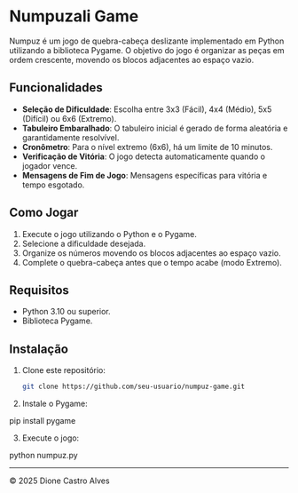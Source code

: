 # Numpuzali Game

Numpuz é um jogo de quebra-cabeça deslizante implementado em Python utilizando a biblioteca Pygame. O objetivo do jogo é organizar as peças em ordem crescente, movendo os blocos adjacentes ao espaço vazio.

## Funcionalidades

- **Seleção de Dificuldade**: Escolha entre 3x3 (Fácil), 4x4 (Médio), 5x5 (Difícil) ou 6x6 (Extremo).
- **Tabuleiro Embaralhado**: O tabuleiro inicial é gerado de forma aleatória e garantidamente resolvível.
- **Cronômetro**: Para o nível extremo (6x6), há um limite de 10 minutos.
- **Verificação de Vitória**: O jogo detecta automaticamente quando o jogador vence.
- **Mensagens de Fim de Jogo**: Mensagens específicas para vitória e tempo esgotado.

## Como Jogar

1. Execute o jogo utilizando o Python e o Pygame.
2. Selecione a dificuldade desejada.
3. Organize os números movendo os blocos adjacentes ao espaço vazio.
4. Complete o quebra-cabeça antes que o tempo acabe (modo Extremo).

## Requisitos

- Python 3.10 ou superior.
- Biblioteca Pygame.

## Instalação

1. Clone este repositório:
   ```bash
   git clone https://github.com/seu-usuario/numpuz-game.git

2. Instale o Pygame:

pip install pygame


3. Execute o jogo:

python numpuz.py








---

© 2025 Dione Castro Alves



